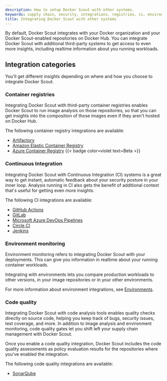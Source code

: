 ```yaml
---
description: How to setup Docker Scout with other systems.
keywords: supply chain, security, integrations, registries, ci, environments
title: Integrating Docker Scout with other systems
---
```


By default, Docker Scout integrates with your Docker organization and your
Docker Scout-enabled repositories on Docker Hub. You can integrate Docker Scout
with additional third-party systems to get access to even more insights,
including realtime information about you running workloads.

## Integration categories

You'll get different insights depending on where and how you choose to integrate
Docker Scout.

### Container registries

Integrating Docker Scout with third-party container
registries enables Docker Scout to run image analysis on those repositories,
so that you can get insights into the composition of those images even if they
aren't hosted on Docker Hub.

The following container registry integrations are available:

- [Artifactory](./registry/artifactory.md)
- [Amazon Elastic Container Registry](./registry/ecr.md)
- [Azure Container Registry](./registry/acr.md) {{< badge color=violet text=Beta >}}

### Continuous Integration

Integrating Docker Scout with Continuous Integration (CI) systems is a great
way to get instant, automatic feedback about your security posture in your inner
loop. Analysis running in CI also gets the benefit of additional context that's
useful for getting even more insights.

The following CI integrations are available:

- [GitHub Actions](./ci/gha.md)
- [GitLab](./ci/gitlab.md)
- [Microsoft Azure DevOps Pipelines](./ci/azure.md)
- [Circle CI](./ci/circle-ci.md)
- [Jenkins](./ci/jenkins.md)

### Environment monitoring

Environment monitoring refers to integrating Docker Scout with your deployments.
This can give you information in realtime about your running container workloads.

Integrating with environments lets you compare production workloads to other
versions, in your image repositories or in your other environments.

For more information about environment integrations, see
[Environments](./environment/index.md).

### Code quality

Integrating Docker Scout with code analysis tools enables quality checks
directly on source code, helping you keep track of bugs, security issues, test
coverage, and more. In addition to image analysis and environment monitoring,
code quality gates let you shift left your supply chain management with Docker
Scout.

Once you enable a code quality integration, Docker Scout includes the code
quality assessments as policy evaluation results for the repositories where
you've enabled the integration.

The following code quality integrations are available:

- [SonarQube](sonarqube.md)
